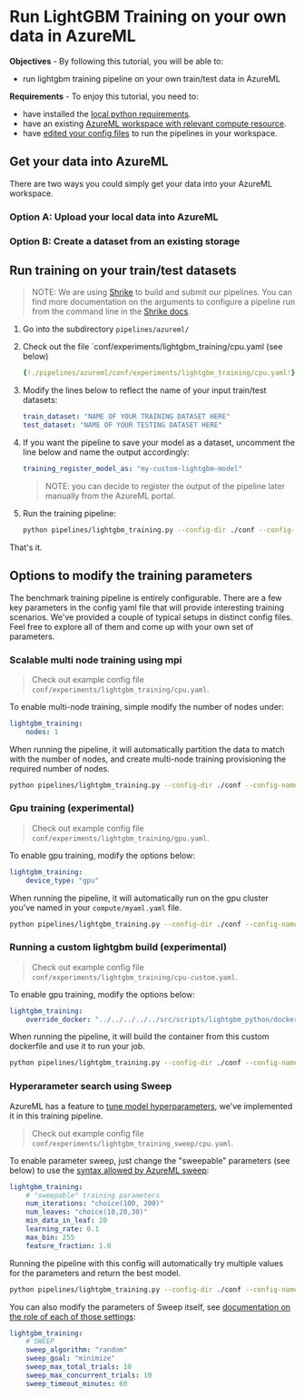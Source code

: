 # Run LightGBM Training on your own data in AzureML

**Objectives** - By following this tutorial, you will be able to:

- run lightgbm training pipeline on your own train/test data in AzureML

**Requirements** - To enjoy this tutorial, you need to:
- have installed the [local python requirements](../install.md).
- have an existing [AzureML workspace with relevant compute resource](setup.md).
- have [edited your config files](setup.md) to run the pipelines in your workspace.

## Get your data into AzureML

There are two ways you could simply get your data into your AzureML workspace.

### Option A: Upload your local data into AzureML

### Option B: Create a dataset from an existing storage

## Run training on your train/test datasets

> NOTE: We are using [Shrike](https://github.com/Azure/shrike/tree/main/shrike) to build and submit our pipelines. You can find more documentation on the arguments to configure a pipeline run from the command line in the [Shrike docs](https://azure.github.io/shrike/pipeline/configure-aml-pipeline/).

1. Go into the subdirectory `pipelines/azureml/`

2. Check out the file `conf/experiments/lightgbm_training/cpu.yaml (see below)

    ```yaml
    {!./pipelines/azureml/conf/experiments/lightgbm_training/cpu.yaml!}
    ```

3. Modify the lines below to reflect the name of your input train/test datasets:

    ```yaml
    train_dataset: "NAME OF YOUR TRAINING DATASET HERE"
    test_dataset: "NAME OF YOUR TESTING DATASET HERE"
    ```

4. If you want the pipeline to save your model as a dataset, uncomment the line below and name the output accordingly:

    ```yaml
    training_register_model_as: "my-custom-lightgbm-model"
    ```

    > NOTE: you can decide to register the output of the pipeline later manually from the AzureML portal.

5. Run the training pipeline:

    ```bash
    python pipelines/lightgbm_training.py --config-dir ./conf --config-name experiments/lightgbm_training/cpu run.submit=True aml=myaml compute=myaml
    ```

That's it.

## Options to modify the training parameters

The benchmark training pipeline is entirely configurable. There are a few key parameters in the config yaml file that will provide interesting training scenarios. We've provided a couple of typical setups in distinct config files. Feel free to explore all of them and come up with your own set of parameters.

### Scalable multi node training using mpi

> Check out example config file `conf/experiments/lightgbm_training/cpu.yaml`.

To enable multi-node training, simple modify the number of nodes under:

```yaml
lightgbm_training:
    nodes: 1
```

When running the pipeline, it will automatically partition the data to match with the number of nodes, and create multi-node training provisioning the required number of nodes.

```bash
python pipelines/lightgbm_training.py --config-dir ./conf --config-name experiments/lightgbm_training/cpu run.submit=True aml=myaml compute=myaml
```

### Gpu training (experimental)

> Check out example config file `conf/experiments/lightgbm_training/gpu.yaml`.

To enable gpu training, modify the options below:

```yaml
lightgbm_training:
    device_type: "gpu"
```

When running the pipeline, it will automatically run on the gpu cluster you've named in your `compute/myaml.yaml` file.

```bash
python pipelines/lightgbm_training.py --config-dir ./conf --config-name experiments/lightgbm_training/gpu run.submit=True aml=myaml compute=myaml
```

### Running a custom lightgbm build (experimental)

> Check out example config file `conf/experiments/lightgbm_training/cpu-custom.yaml`.

To enable gpu training, modify the options below:

```yaml
lightgbm_training:
    override_docker: "../../../../../src/scripts/lightgbm_python/dockers/lightgbm_cpu_mpi_custom.dockerfile"
```

When running the pipeline, it will build the container from this custom dockerfile and use it to run your job.

```bash
python pipelines/lightgbm_training.py --config-dir ./conf --config-name experiments/lightgbm_training/cpu-custom run.submit=True aml=myaml compute=myaml
```

### Hyperarameter search using Sweep

AzureML has a feature to [tune model hyperparameters](https://docs.microsoft.com/en-us/azure/machine-learning/algorithm-module-reference/tune-model-hyperparameters), we've implemented it in this training pipeline.

> Check out example config file `conf/experiments/lightgbm_training_sweep/cpu.yaml`.

To enable parameter sweep, just change the "sweepable" parameters (see below) to use the [syntax allowed by AzureML sweep](https://docs.microsoft.com/en-us/azure/machine-learning/how-to-tune-hyperparameters#define-the-search-space):

```yaml
lightgbm_training:
    # "sweepable" training parameters
    num_iterations: "choice(100, 200)"
    num_leaves: "choice(10,20,30)"
    min_data_in_leaf: 20
    learning_rate: 0.1
    max_bin: 255
    feature_fraction: 1.0
```

Running the pipeline with this config will automatically try multiple values for the parameters and return the best model.

```bash
python pipelines/lightgbm_training.py --config-dir ./conf --config-name experiments/lightgbm_training/sweep run.submit=True aml=myaml compute=myaml
```

You can also modify the parameters of Sweep itself, see [documentation on the role of each of those settings](https://docs.microsoft.com/en-us/azure/machine-learning/how-to-tune-hyperparameters):

```yaml
lightgbm_training:
    # SWEEP
    sweep_algorithm: "random"
    sweep_goal: "minimize"
    sweep_max_total_trials: 10
    sweep_max_concurrent_trials: 10
    sweep_timeout_minutes: 60
```
